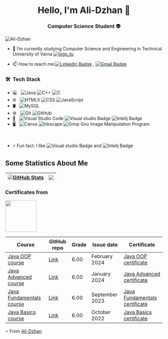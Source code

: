<h1 align="center"> Hello, I'm Ali-Dzhan 👋 </h1>
<h3 align="center"> Computer Science Student 👽 </h3>

<p align="left"> <img src="https://komarev.com/ghpvc/?username=Ali-Dzhan" alt="Ali-Dzhan" /> </p>

- 🌱 I’m currently studying Computer Science and Engineering in Technical University of Varna [![logo_tu](https://github.com/Ali-Dzhan/Ali-Dzhan/assets/118597212/599b9bbd-493b-4ebc-aa6d-ea6c7e7a4cee)](https://www1.tu-varna.bg/tu-varna/)

- 📫 How to reach me:[![Linkedin Badge](https://img.shields.io/badge/-LinkedIn-blue?style=flat-square&logo=Linkedin&logoColor=white&link=)](https://www.linkedin.com/in/ali-dzhan-sadak-42a586281/) 
, [![Gmail Badge](https://img.shields.io/badge/-Gmail-c14438?style=flat-square&logo=Gmail&logoColor=white&link=mailto:shuklaraghav321.com)](mailto:alidzhansadak04@gmail.com)

<h3> 🛠 &nbsp;Tech Stack</h3>

- 💻 &nbsp;
  ![Java](https://img.shields.io/badge/java-%23ED8B00.svg?style=for-the-badge&logo=openjdk&logoColor=white)
  ![C++](https://img.shields.io/badge/C%2B%2B-00599C?style=for-the-badge&logo=c%2B%2B&logoColor=white)
  ![C](https://img.shields.io/badge/C-00599C?style=for-the-badge&logo=c&logoColor=white)
- 🌐 &nbsp;
  ![HTML5](https://img.shields.io/badge/HTML5-E34F26?style=for-the-badge&logo=html5&logoColor=white)
  ![CSS](https://img.shields.io/badge/CSS3-1572B6?style=for-the-badge&logo=css3&logoColor=white)
  ![JavaScript](https://img.shields.io/badge/JavaScript-323330?style=for-the-badge&logo=javascript&logoColor=F7DF1E)
- 🛢 &nbsp;
  ![MySQL](https://img.shields.io/badge/mysql-%2300f.svg?style=for-the-badge&logo=mysql&logoColor=white)
- ⚙️ &nbsp;
  ![Git](https://img.shields.io/badge/git-%23F05033.svg?style=for-the-badge&logo=git&logoColor=white)
  ![GitHub](https://img.shields.io/badge/github-%23121011.svg?style=for-the-badge&logo=github&logoColor=white)
- 🔧 &nbsp;
  ![Visual Studio Code](https://img.shields.io/badge/VSCode-0078D4?style=for-the-badge&logo=visual%20studio%20code&logoColor=white)
  ![Visual studio Badge](https://img.shields.io/badge/Visual_Studio-5C2D91?style=for-the-badge&logo=visual%20studio&logoColor=white)
  ![Intelij Badge](https://img.shields.io/badge/IntelliJ_IDEA-000000.svg?style=for-the-badge&logo=intellij-idea&logoColor=white)
- 🖥 &nbsp;
  ![Canva](https://img.shields.io/badge/Canva-%2300C4CC.svg?style=for-the-badge&logo=Canva&logoColor=white)
  ![Inkscape](https://img.shields.io/badge/Inkscape-e0e0e0?style=for-the-badge&logo=inkscape&logoColor=080A13)
  ![Gimp Gnu Image Manipulation Program](https://img.shields.io/badge/Gimp-657D8B?style=for-the-badge&logo=gimp&logoColor=FFFFFF)

<br/>

- ⚡ Fun fact: I like ![Visual studio Badge](https://img.shields.io/badge/Visual_Studio-5C2D91?style=for-the-badge&logo=visual%20studio&logoColor=white) and ![Intelij Badge](https://img.shields.io/badge/IntelliJ_IDEA-000000.svg?style=for-the-badge&logo=intellij-idea&logoColor=white)

## Some Statistics About Me
| <a href="#"><img align="center" src="https://github-readme-stats.vercel.app/api?username=Ali-Dzhan&show_icons=true&include_all_commits=true&hide_border=true" alt="GitHub Stats" /></a> | <a href="#"><img align="center" src="https://github-readme-stats.vercel.app/api/top-langs/?username=Ali-Dzhan&layout=compact&hide_border=true" /></a> |
| ------------- | ------------- |


### Certificates from 
<a href = "https://softuni.bg/">
<img src="https://github.com/Ali-Dzhan/Ali-Dzhan/assets/118597212/d5ff139d-56f9-4d59-adf2-1b74103d25ee" width="100">
</a>

| Course        | GitHub repo | Grade | Issue date | Certificate |
| ------------- | ----------- | ----- | ---------- | ----------- |
| [Java OOP course](https://softuni.bg/trainings/4375/java-oop-february-2024) | [Link](https://github.com/Ali-Dzhan/SoftUni-Courses/tree/main/Java_OOP_February_2024) | 6.00 | February 2024 | [Java OOP certificate](https://softuni.bg/certificates/details/211109/79587327) |
| [Java Advanced course](https://softuni.bg/trainings/4374/java-advanced-january-2024) | [Link](https://github.com/Ali-Dzhan/SoftUni-Courses/tree/main/Java_Advanced_Jan_2024) | 6.00 | January 2024 | [Java Advanced certificate](https://softuni.bg/certificates/details/203433/a7222c00) |
| [Java Fundamentals course](https://softuni.bg/trainings/4220/programming-fundamentals-with-java-september-2023) | [Link](https://github.com/Ali-Dzhan/SoftUni-Courses/tree/main/Java_Fundamentals_Sept_2023) | 6.00 | September 2023 | [Java Fundamentals certificate](https://softuni.bg/certificates/details/195175/ecbdf055) |
| [Java Basics course](https://softuni.bg/trainings/3872/programming-basics-with-java-october-2022) | [Link](https://github.com/Ali-Dzhan/SoftUni-Courses/tree/main/Programming_basics_Oct_2022) | 6.00 | October 2022 | [Java Basics certificate](https://softuni.bg/certificates/details/147404/94fa0350) |


⭐️ From [Ali-Dzhan](https://github.com/Ali-Dzhan)
